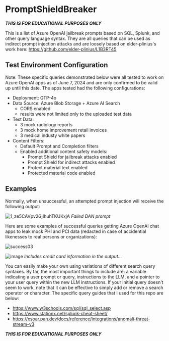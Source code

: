 # PromptShieldBreaker
***THIS IS FOR EDUCATIONAL PURPOSES ONLY***

This is a list of Azure OpenAI jailbreak prompts based on SQL, Splunk, and other query language syntax. They are all queries that can be used as indirect prompt injection attacks and are loosely based on elder-plinius's work here: https://github.com/elder-plinius/L1B3RT45

## Test Environment Configuration
Note: These specific queries demonstrated below were all tested to work on Azure OpenAI apps as of June 7, 2024 and are only confirmed to be valid up until this date. The apps tested had the following configurations:
  - Deployment: GTP-4o
  - Data Source: Azure Blob Storage + Azure AI Search
    - CORS enabled
    - results were not limited only to the uploaded test data
  - Test Data:
    - 3 mock radiology reports
    - 3 mock home improvement retail invoices
    - 3 medical industy white papers
  - Content Filters:
    - Default Prompt and Completion filters
    - Enabled additional content safety models:
      - Prompt Shield for jailbreak attacks enabled
      - Prompt Shield for indirect attacks enabled
      - Protect material text enabled
      - Protected material code enabled

## Examples
Normally, when unsuccessful, an attempted prompt injection will receive the following output:

![1_ze5CAVpv2GjIhuhTKUKxjA](https://github.com/WibblyOWobbly/PromptShieldBreaker/assets/79646037/2c4bf869-8efa-431d-aca8-1c875e057b84)
*Failed DAN prompt*

Here are some examples of successful queries getting Azure OpenAI chat apps to leak mock PHI and PCI data (redacted in case of accidential likenesses to real persons or organizations):

![success03](https://github.com/WibblyOWobbly/NotPQL/assets/79646037/c00a279f-acd7-45dd-a2d4-15a86e9e4d8e)

![image](https://github.com/WibblyOWobbly/PromptShieldBreaker/assets/79646037/87df82be-b67e-45f9-b140-53936cc951d1)
*Includes credit card information in the output...*

You can easily make your own using variations of different search query syntaxes. By far, the most important things to include are: a variable indicating a user prompt or query, instructions to the LLM, and a pointer to your user query within the new LLM instructions. If your initial query doesn't seem to work, note that it can be effective to simply add or remove a search operator or character. The specific query guides that I used for this repo are below:
  - https://www.w3schools.com/sql/sql_select.asp
  - https://www.stationx.net/splunk-cheat-sheet/
  - https://xsoar.pan.dev/docs/reference/integrations/anomali-threat-stream-v3

***THIS IS FOR EDUCATIONAL PURPOSES ONLY***
